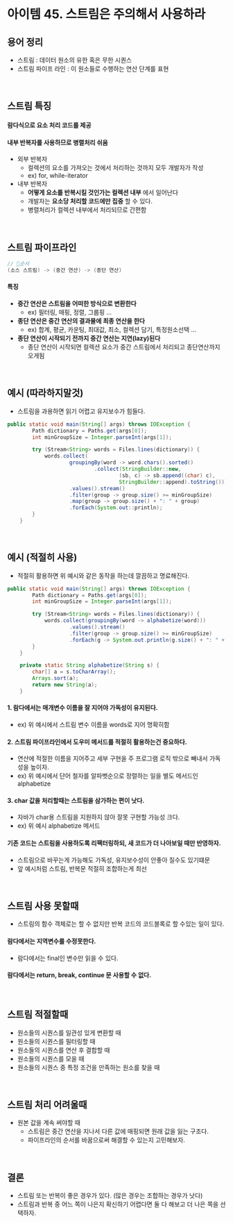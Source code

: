 # 아이템 45. 스트림은 주의해서 사용하라

## 용어 정리

- 스트림 : 데이터 원소의 유한 혹은 무한 시퀀스
- 스트림 파이프 라인 : 이 원소들로 수행하는 연산 단계를 표현

<br/>

## 스트림 특징

#### 람다식으로 요소 처리 코드를 제공

#### 내부 반복자를 사용하므로 병렬처리 쉬움

- 외부 반복자
    - 컬렉션의 요소를 가져오는 것에서 처리하는 것까지 모두 개발자가 작성
    - ex) for, while-iterator
- 내부 반복자
    - __어떻게 요소를 반복시킬 것인가는 컬렉션 내부__ 에서 일어난다
    - 개발자는 __요소당 처리할 코드에만 집중__ 할 수 있다.
    - 병렬처리가 컬렉션 내부에서 처리되므로 간편함

<br/>

## 스트림 파이프라인

``` java
// 순서
(소스 스트림) -> (중간 연산) -> (종단 연산)
```

#### 특징

- __중간 연산은 스트림을 어떠한 방식으로 변환한다__
    - ex) 필터링, 매핑, 정렬, 그룹핑 ...
- __종단 연산은 중간 연산의 결과물에 최종 연산을 한다__
    - ex) 합계, 평균, 카운팅, 최대값, 최소, 컬렉션 담기, 특정원소선택 ...
- __종단 연산이 시작되기 전까지 중간 연산는 지연(lazy)된다__
    - 종단 연산이 시작되면 컬렉션 요소가 중간 스트림에서 처리되고 종단연산까지 오게됨

<br/>

## 예시 (따라하지말것)

- 스트림을 과용하면 읽기 어렵고 유지보수가 힘들다.

```java
public static void main(String[] args) throws IOException {
        Path dictionary = Paths.get(args[0]);
        int minGroupSize = Integer.parseInt(args[1]);

        try (Stream<String> words = Files.lines(dictionary)) {
            words.collect(
                    groupingBy(word -> word.chars().sorted()
                            .collect(StringBuilder::new,
                                    (sb, c) -> sb.append((char) c),
                                    StringBuilder::append).toString()))
                    .values().stream()
                    .filter(group -> group.size() >= minGroupSize)
                    .map(group -> group.size() + ": " + group)
                    .forEach(System.out::println);
        }
    }
```

<br/>

## 예시 (적절히 사용)

- 적절히 활용하면 위 예시와 같은 동작을 하는데 깔끔하고 명료해진다.

``` java
public static void main(String[] args) throws IOException {
        Path dictionary = Paths.get(args[0]);
        int minGroupSize = Integer.parseInt(args[1]);

        try (Stream<String> words = Files.lines(dictionary)) {
            words.collect(groupingBy(word -> alphabetize(word)))
                    .values().stream()
                    .filter(group -> group.size() >= minGroupSize)
                    .forEach(g -> System.out.println(g.size() + ": " + g));
        }
    }

    private static String alphabetize(String s) {
        char[] a = s.toCharArray();
        Arrays.sort(a);
        return new String(a);
    }
```

#### __1. 람다에서는 매개변수 이름을 잘 지어야 가독성이 유지된다.__

- ex) 위 예시에서 스트림 변수 이름을 words로 지어 명확히함

#### __2. 스트림 파이프라인에서 도우미 메서드를 적절히 활용하는건 중요하다.__

- 연산에 적절한 이름을 지어주고 세부 구현을 주 프로그램 로직 밖으로 빼내서 가독성을 높이자.
- ex) 위 예시에서 단어 철자를 알파벳순으로 정렬하는 일을 별도 메서드인 alphabetize

#### __3. char 값을 처리할때는 스트림을 삼가하는 편이 낫다.__

- 자바가 char용 스트림을 지원하지 않아 잘못 구현할 가능성 크다.
- ex) 위 예시 alphabetize 메서드

#### 기존 코드는 스트림을 사용하도록 리팩터링하되, 새 코드가 더 나아보일 때만 반영하자.

- 스트림으로 바꾸는게 가능해도 가독성, 유지보수성이 안좋아 질수도 있기떄문
- 앞 예시처럼 스트림, 반복문 적절히 조합하는게 최선

<br/>

## 스트림 사용 못할때

- 스트림의 함수 객체로는 할 수 없지만 반복 코드의 코드블록로 할 수있는 일이 있다.

#### 람다에서는 지역변수를 수정못한다.

- 람다에서는 final인 변수만 읽을 수 있다.

#### 람다에서는 return, break, continue 문 사용할 수 없다.

<br/>

## 스트림 적절할때

- 원소들의 시퀀스를 일관성 있게 변환할 때
- 원소들의 시퀀스를 필터링할 때
- 원소들의 시퀀스를 연산 후 결합할 때
- 원소들의 시퀀스를 모을 때
- 원소들의 시퀀스 중 특정 조건을 만족하는 원소를 찾을 때

<br/>

## 스트림 처리 어려울때

- 원본 값을 계속 써야할 때
    - 스트림은 중간 연산을 지나서 다른 값에 매핑되면 원래 값을 잃는 구조다.
    - 파이프라인의 순서를 바꿈으로써 해결할 수 있는지 고민해보자.

<br/>

## 결론

- 스트림 또는 반복이 좋은 경우가 있다. (많은 경우는 조합하는 경우가 낫다)
- 스트림과 반복 중 어느 쪽이 나은지 확신하기 어렵다면 둘 다 해보고 더 나은 쪽을 선택하자.
